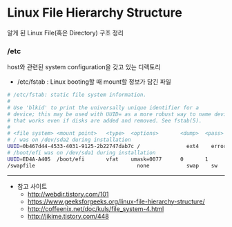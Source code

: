 # Linux File Hierarchy Structure
알게 된 Linux File(혹은 Directory) 구조 정리

### /etc
host와 관련된 system configuration을 갖고 있는 디렉토리
* /etc/fstab : Linux booting할 때 mount할 정보가 담긴 파일
```bash
# /etc/fstab: static file system information.
#
# Use 'blkid' to print the universally unique identifier for a
# device; this may be used with UUID= as a more robust way to name devices
# that works even if disks are added and removed. See fstab(5).
#
# <file system> <mount point>   <type>  <options>       <dump>  <pass>
# / was on /dev/sda2 during installation
UUID=0b467d44-4533-4031-9125-2b22747dab7c /               ext4    errors=remount-ro 0       1
# /boot/efi was on /dev/sda1 during installation
UUID=ED4A-A405  /boot/efi       vfat    umask=0077      0       1
/swapfile                                 none            swap    sw              0       0
```




---
* 참고 사이트
   * http://webdir.tistory.com/101
   * https://www.geeksforgeeks.org/linux-file-hierarchy-structure/
   * http://coffeenix.net/doc/kuls/file_system-4.html
   * http://jikime.tistory.com/448
